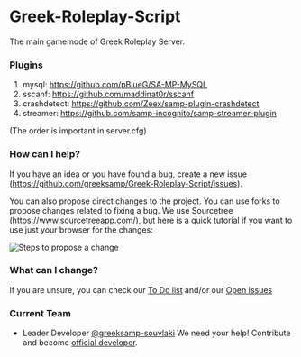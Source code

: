 # Greek-Roleplay-Script
The main gamemode of Greek Roleplay Server.



### Plugins
1. mysql: https://github.com/pBlueG/SA-MP-MySQL
2. sscanf: https://github.com/maddinat0r/sscanf
3. crashdetect: https://github.com/Zeex/samp-plugin-crashdetect
4. streamer: https://github.com/samp-incognito/samp-streamer-plugin

(The order is important in server.cfg)

### How can I help?
If you have an idea or you have found a bug, create a new issue (https://github.com/greeksamp/Greek-Roleplay-Script/issues).

You can also propose direct changes to the project. You can use forks to propose changes related to fixing a bug.
We use Sourcetree (https://www.sourcetreeapp.com/), but here is a quick tutorial if you want to use just your browser for the changes:

![Steps to propose a change](https://i.imgur.com/QqI8djs.gif)

### What can I change?
If you are unsure, you can check our [To Do list](https://github.com/greeksamp/Greek-Roleplay-Script/projects/1) and/or our [Open Issues](https://github.com/greeksamp/Greek-Roleplay-Script/issues?q=is%3Aopen+is%3Aissue)

### Current Team
- Leader Developer [@greeksamp-souvlaki](https://github.com/greeksamp-souvlaki)
We need your help! Contribute and become [official developer](https://www.greeksamp.info).
